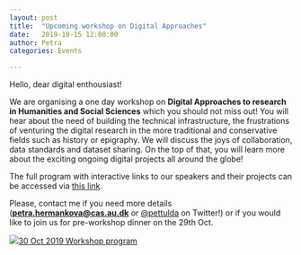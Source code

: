 ```yaml
---
layout: post
title:  "Upcoming workshop on Digital Approaches"
date:   2019-10-15 12:00:00
author: Petra
categories: Events

---
```


Hello, dear digital enthousiast!

We are organising a one day workshop on **Digital Approaches to research in Humanities and Social Sciences** which you should not miss out!
You will hear about the need of building the technical infrastructure, the frustrations of venturing the digital research in the more traditional and conservative fields such as history or epigraphy. We will discuss the joys of collaboration, data standards and dataset sharing. On the top of that, you will learn more about the exciting ongoing digital projects all around the globe!

The full program with interactive links to our speakers and their projects can be accessed via <a href="http://bit.ly/2OJTQoV">this link</a>.

Please, contact me if you need more details (**petra.hermankova@cas.au.dk** or <a href="https://twitter.com/pettulda">@pettulda</a> on Twitter!) or if you would like to join us for pre-workshop dinner on the 29th Oct.

<a align="center" class='image-link' href='{{site.baseurl}}/assets/workshop_program.png' data-lightbox='Gallery-1' data-title='30 Oct 2019 Workshop program'><img class='image' src='{{site.baseurl}}/assets/workshop_program.png'>30 Oct 2019 Workshop program</a>



